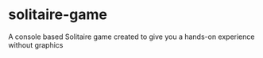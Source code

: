 # solitaire-game
 A console based Solitaire game created to give you a hands-on experience without graphics
